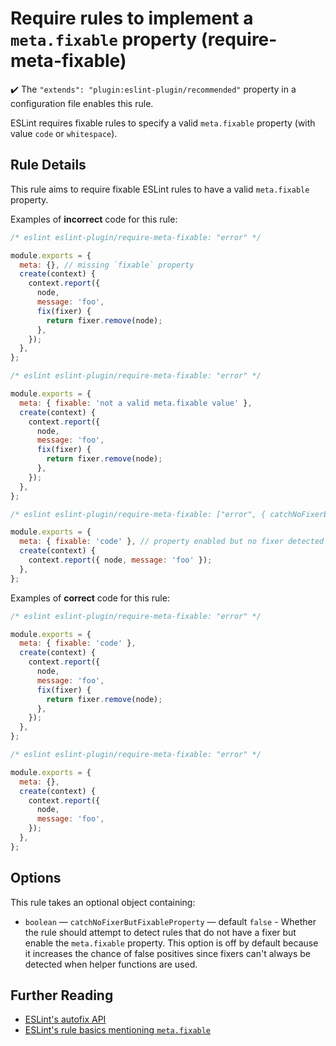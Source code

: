 # Require rules to implement a `meta.fixable` property (require-meta-fixable)

✔️ The `"extends": "plugin:eslint-plugin/recommended"` property in a configuration file enables this rule.

ESLint requires fixable rules to specify a valid `meta.fixable` property (with value `code` or `whitespace`).

## Rule Details

This rule aims to require fixable ESLint rules to have a valid `meta.fixable` property.

Examples of **incorrect** code for this rule:

```js
/* eslint eslint-plugin/require-meta-fixable: "error" */

module.exports = {
  meta: {}, // missing `fixable` property
  create(context) {
    context.report({
      node,
      message: 'foo',
      fix(fixer) {
        return fixer.remove(node);
      },
    });
  },
};
```

```js
/* eslint eslint-plugin/require-meta-fixable: "error" */

module.exports = {
  meta: { fixable: 'not a valid meta.fixable value' },
  create(context) {
    context.report({
      node,
      message: 'foo',
      fix(fixer) {
        return fixer.remove(node);
      },
    });
  },
};
```

```js
/* eslint eslint-plugin/require-meta-fixable: ["error", { catchNoFixerButFixableProperty: true }] */

module.exports = {
  meta: { fixable: 'code' }, // property enabled but no fixer detected
  create(context) {
    context.report({ node, message: 'foo' });
  },
};
```

Examples of **correct** code for this rule:

```js
/* eslint eslint-plugin/require-meta-fixable: "error" */

module.exports = {
  meta: { fixable: 'code' },
  create(context) {
    context.report({
      node,
      message: 'foo',
      fix(fixer) {
        return fixer.remove(node);
      },
    });
  },
};
```

```js
/* eslint eslint-plugin/require-meta-fixable: "error" */

module.exports = {
  meta: {},
  create(context) {
    context.report({
      node,
      message: 'foo',
    });
  },
};
```

## Options

This rule takes an optional object containing:

* `boolean` — `catchNoFixerButFixableProperty` — default `false` - Whether the rule should attempt to detect rules that do not have a fixer but enable the `meta.fixable` property. This option is off by default because it increases the chance of false positives since fixers can't always be detected when helper functions are used.

## Further Reading

* [ESLint's autofix API](http://eslint.org/docs/developer-guide/working-with-rules#applying-fixes)
* [ESLint's rule basics mentioning `meta.fixable`](https://eslint.org/docs/developer-guide/working-with-rules#rule-basics)
